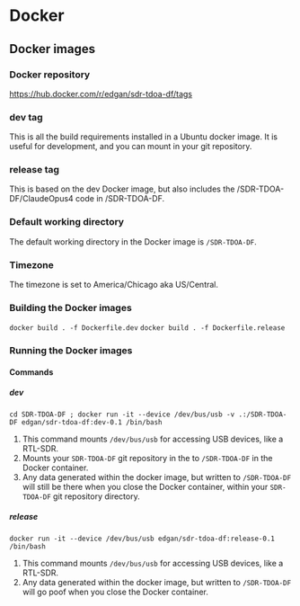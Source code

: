 # Docker
## Docker images

### Docker repository
https://hub.docker.com/r/edgan/sdr-tdoa-df/tags

### dev tag
This is all the build requirements installed in a Ubuntu docker image. It is useful for development, and you can mount in your git repository.

### release tag
This is based on the dev Docker image, but also includes the /SDR-TDOA-DF/ClaudeOpus4 code in /SDR-TDOA-DF.

### Default working directory
The default working directory in the Docker image is `/SDR-TDOA-DF`.

### Timezone
The timezone is set to America/Chicago aka US/Central.

### Building the Docker images
`docker build . -f Dockerfile.dev`
`docker build . -f Dockerfile.release`

### Running the Docker images
#### Commands
##### dev
`cd SDR-TDOA-DF ; docker run -it --device /dev/bus/usb -v .:/SDR-TDOA-DF edgan/sdr-tdoa-df:dev-0.1 /bin/bash`

1. This command mounts `/dev/bus/usb` for accessing USB devices, like a RTL-SDR.
2. Mounts your `SDR-TDOA-DF` git repository in the  to `/SDR-TDOA-DF` in the Docker container.
3. Any data generated within the docker image, but written to `/SDR-TDOA-DF` will still be there when you close the Docker container, within your `SDR-TDOA-DF` git repository directory.

##### release
`docker run -it --device /dev/bus/usb edgan/sdr-tdoa-df:release-0.1 /bin/bash`

1. This command mounts `/dev/bus/usb` for accessing USB devices, like a RTL-SDR.
2. Any data generated within the docker image, but written to `/SDR-TDOA-DF` will go poof when you close the Docker container.
